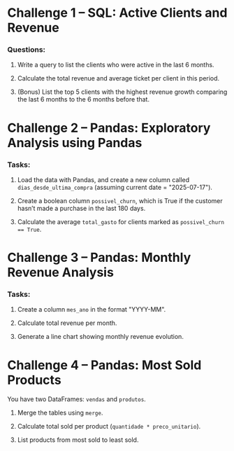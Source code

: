 
# Challenge 1 – SQL: Active Clients and Revenue

### Questions:

1. Write a query to list the clients who were active in the last 6 months.  

2. Calculate the total revenue and average ticket per client in this period.  

3. (Bonus) List the top 5 clients with the highest revenue growth comparing the last 6 months to the 6 months before that.  

# Challenge 2 – Pandas: Exploratory Analysis using Pandas

### Tasks:

1. Load the data with Pandas, and create a new column called `dias_desde_ultima_compra` (assuming current date = "2025-07-17").

2. Create a boolean column `possivel_churn`, which is True if the customer hasn’t made a purchase in the last 180 days.

3. Calculate the average `total_gasto` for clients marked as `possivel_churn == True`.

# Challenge 3 – Pandas: Monthly Revenue Analysis

### Tasks:

1. Create a column `mes_ano` in the format "YYYY-MM".

2. Calculate total revenue per month.

3. Generate a line chart showing monthly revenue evolution.

# Challenge 4 – Pandas: Most Sold Products

You have two DataFrames: `vendas` and `produtos`.

1. Merge the tables using `merge`.

2. Calculate total sold per product (`quantidade * preco_unitario`).

3. List products from most sold to least sold.